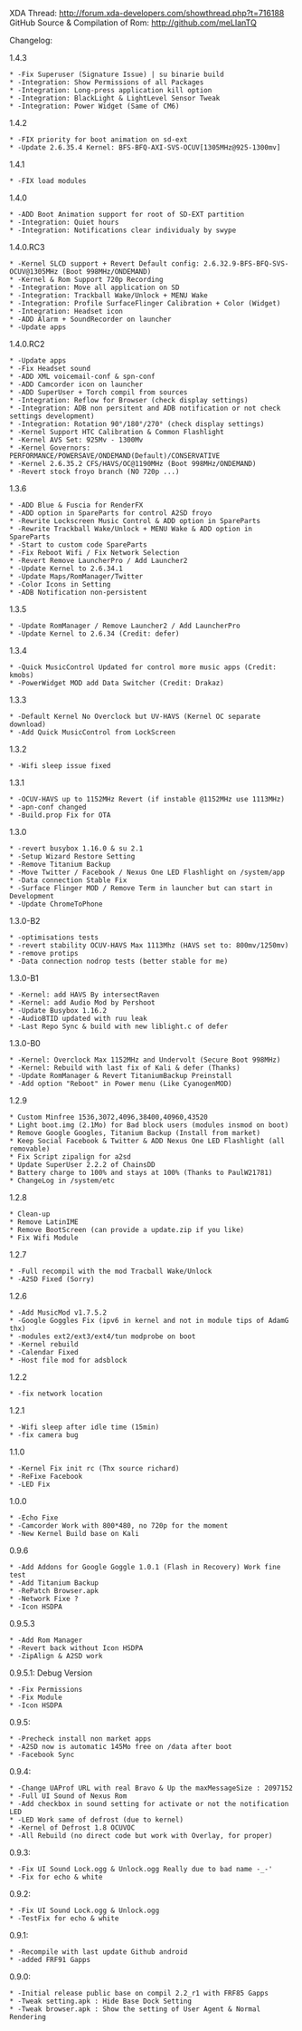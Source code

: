 XDA Thread: http://forum.xda-developers.com/showthread.php?t=716188
GitHub Source & Compilation of Rom: http://github.com/meLIanTQ

Changelog:

1.4.3

    * -Fix Superuser (Signature Issue) | su binarie build
    * -Integration: Show Permissions of all Packages
    * -Integration: Long-press application kill option
    * -Integration: BlackLight & LightLevel Sensor Tweak
    * -Integration: Power Widget (Same of CM6)

1.4.2

    * -FIX priority for boot animation on sd-ext
    * -Update 2.6.35.4 Kernel: BFS-BFQ-AXI-SVS-OCUV[1305MHz@925-1300mv]

1.4.1

    * -FIX load modules

1.4.0

    * -ADD Boot Animation support for root of SD-EXT partition
    * -Integration: Quiet hours
    * -Integration: Notifications clear individualy by swype

1.4.0.RC3

    * -Kernel SLCD support + Revert Default config: 2.6.32.9-BFS-BFQ-SVS-OCUV@1305MHz (Boot 998MHz/ONDEMAND)
    * -Kernel & Rom Support 720p Recording
    * -Integration: Move all application on SD
    * -Integration: Trackball Wake/Unlock + MENU Wake
    * -Integration: Profile SurfaceFlinger Calibration + Color (Widget)
    * -Integration: Headset icon
    * -ADD Alarm + SoundRecorder on launcher
    * -Update apps

1.4.0.RC2

    * -Update apps
    * -Fix Headset sound
    * -ADD XML voicemail-conf & spn-conf
    * -ADD Camcorder icon on launcher
    * -ADD SuperUser + Torch compil from sources
    * -Integration: Reflow for Browser (check display settings)
    * -Integration: ADB non persitent and ADB notification or not check settings development)
    * -Integration: Rotation 90°/180°/270° (check display settings)
    * -Kernel Support HTC Calibration & Common Flashlight
    * -Kernel AVS Set: 925Mv - 1300Mv
    * -Kernel Governors: PERFORMANCE/POWERSAVE/ONDEMAND(Default)/CONSERVATIVE
    * -Kernel 2.6.35.2 CFS/HAVS/OC@1190MHz (Boot 998MHz/ONDEMAND)
    * -Revert stock froyo branch (NO 720p ...)

1.3.6

    * -ADD Blue & Fuscia for RenderFX
    * -ADD option in SpareParts for control A2SD froyo
    * -Rewrite Lockscreen Music Control & ADD option in SpareParts
    * -Rewrite Trackball Wake/Unlock + MENU Wake & ADD option in SpareParts
    * -Start to custom code SpareParts
    * -Fix Reboot Wifi / Fix Network Selection
    * -Revert Remove LauncherPro / Add Launcher2
    * -Update Kernel to 2.6.34.1
    * -Update Maps/RomManager/Twitter
    * -Color Icons in Setting
    * -ADB Notification non-persistent

1.3.5

    * -Update RomManager / Remove Launcher2 / Add LauncherPro
    * -Update Kernel to 2.6.34 (Credit: defer)

1.3.4

    * -Quick MusicControl Updated for control more music apps (Credit: kmobs)
    * -PowerWidget MOD add Data Switcher (Credit: Drakaz)

1.3.3

    * -Default Kernel No Overclock but UV-HAVS (Kernel OC separate download)
    * -Add Quick MusicControl from LockScreen

1.3.2

    * -Wifi sleep issue fixed

1.3.1

    * -OCUV-HAVS up to 1152MHz Revert (if instable @1152MHz use 1113MHz)
    * -apn-conf changed
    * -Build.prop Fix for OTA

1.3.0

    * -revert busybox 1.16.0 & su 2.1
    * -Setup Wizard Restore Setting
    * -Remove Titanium Backup
    * -Move Twitter / Facebook / Nexus One LED Flashlight on /system/app
    * -Data connection Stable Fix
    * -Surface Flinger MOD / Remove Term in launcher but can start in Development
    * -Update ChromeToPhone

1.3.0-B2

    * -optimisations tests
    * -revert stability OCUV-HAVS Max 1113Mhz (HAVS set to: 800mv/1250mv)
    * -remove protips
    * -Data connection nodrop tests (better stable for me)

1.3.0-B1

    * -Kernel: add HAVS By intersectRaven
    * -Kernel: add Audio Mod by Pershoot
    * -Update Busybox 1.16.2
    * -AudioBTID updated with ruu leak
    * -Last Repo Sync & build with new liblight.c of defer

1.3.0-B0

    * -Kernel: Overclock Max 1152MHz and Undervolt (Secure Boot 998MHz)
    * -Kernel: Rebuild with last fix of Kali & defer (Thanks)
    * -Update RomManager & Revert TitaniumBackup Preinstall
    * -Add option "Reboot" in Power menu (Like CyanogenMOD)

1.2.9

    * Custom Minfree 1536,3072,4096,38400,40960,43520
    * Light boot.img (2.1Mo) for Bad block users (modules insmod on boot)
    * Remove Google Googles, Titanium Backup (Install from market)
    * Keep Social Facebook & Twitter & ADD Nexus One LED Flashlight (all removable)
    * Fix Script zipalign for a2sd
    * Update SuperUser 2.2.2 of ChainsDD
    * Battery charge to 100% and stays at 100% (Thanks to PaulW21781)
    * ChangeLog in /system/etc

1.2.8

    * Clean-up
    * Remove LatinIME
    * Remove BootScreen (can provide a update.zip if you like)
    * Fix Wifi Module


1.2.7

    * -Full recompil with the mod Tracball Wake/Unlock
    * -A2SD Fixed (Sorry)


1.2.6

    * -Add MusicMod v1.7.5.2
    * -Google Goggles Fix (ipv6 in kernel and not in module tips of AdamG thx)
    * -modules ext2/ext3/ext4/tun modprobe on boot
    * -Kernel rebuild
    * -Calendar Fixed
    * -Host file mod for adsblock


1.2.2

    * -fix network location


1.2.1

    * -Wifi sleep after idle time (15min)
    * -fix camera bug


1.1.0

    * -Kernel Fix init rc (Thx source richard)
    * -ReFixe Facebook
    * -LED Fix


1.0.0

    * -Echo Fixe
    * -Camcorder Work with 800*480, no 720p for the moment
    * -New Kernel Build base on Kali



0.9.6

    * -Add Addons for Google Goggle 1.0.1 (Flash in Recovery) Work fine test
    * -Add Titanium Backup
    * -RePatch Browser.apk
    * -Network Fixe ?
    * -Icon HSDPA


0.9.5.3

    * -Add Rom Manager
    * -Revert back without Icon HSDPA
    * -ZipAlign & A2SD work


0.9.5.1: Debug Version

    * -Fix Permissions
    * -Fix Module
    * -Icon HSDPA


0.9.5:

    * -Precheck install non market apps
    * -A2SD now is automatic 145Mo free on /data after boot
    * -Facebook Sync


0.9.4:

    * -Change UAProf URL with real Bravo & Up the maxMessageSize : 2097152
    * -Full UI Sound of Nexus Rom
    * -Add checkbox in sound setting for activate or not the notification LED
    * -LED Work same of defrost (due to kernel)
    * -Kernel of Defrost 1.8 OCUVOC
    * -All Rebuild (no direct code but work with Overlay, for proper)


0.9.3:

    * -Fix UI Sound Lock.ogg & Unlock.ogg Really due to bad name -_-'
    * -Fix for echo & white


0.9.2:

    * -Fix UI Sound Lock.ogg & Unlock.ogg
    * -TestFix for echo & white


0.9.1:

    * -Recompile with last update Github android
    * -added FRF91 Gapps


0.9.0:

    * -Initial release public base on compil 2.2_r1 with FRF85 Gapps
    * -Tweak setting.apk : Hide Base Dock Setting
    * -Tweak browser.apk : Show the setting of User Agent & Normal Rendering

